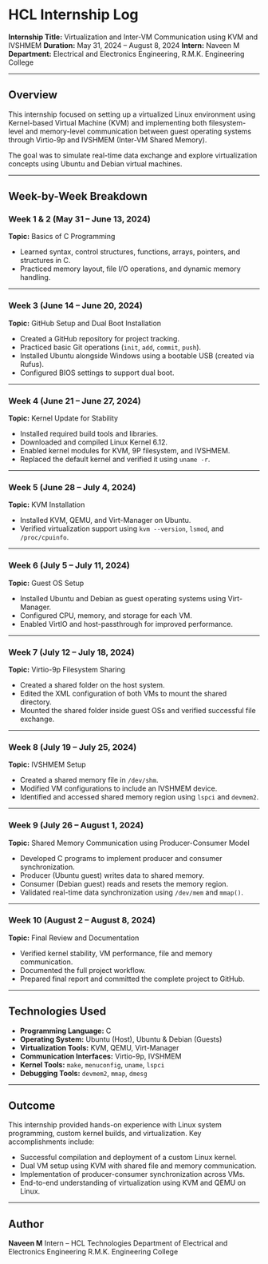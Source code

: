 # HCL Internship Log

**Internship Title:** Virtualization and Inter-VM Communication using KVM and IVSHMEM 
**Duration:** May 31, 2024 – August 8, 2024 
**Intern:** Naveen M 
**Department:** Electrical and Electronics Engineering, R.M.K. Engineering College

---

## Overview

This internship focused on setting up a virtualized Linux environment using Kernel-based Virtual Machine (KVM) and implementing both filesystem-level and memory-level communication between guest operating systems through Virtio-9p and IVSHMEM (Inter-VM Shared Memory).

The goal was to simulate real-time data exchange and explore virtualization concepts using Ubuntu and Debian virtual machines.

---

## Week-by-Week Breakdown

### Week 1 & 2 (May 31 – June 13, 2024)
**Topic:** Basics of C Programming 
- Learned syntax, control structures, functions, arrays, pointers, and structures in C.
- Practiced memory layout, file I/O operations, and dynamic memory handling.

---

### Week 3 (June 14 – June 20, 2024)
**Topic:** GitHub Setup and Dual Boot Installation 
- Created a GitHub repository for project tracking.
- Practiced basic Git operations (`init`, `add`, `commit`, `push`).
- Installed Ubuntu alongside Windows using a bootable USB (created via Rufus).
- Configured BIOS settings to support dual boot.

---

### Week 4 (June 21 – June 27, 2024)
**Topic:** Kernel Update for Stability 
- Installed required build tools and libraries.
- Downloaded and compiled Linux Kernel 6.12.
- Enabled kernel modules for KVM, 9P filesystem, and IVSHMEM.
- Replaced the default kernel and verified it using `uname -r`.

---

### Week 5 (June 28 – July 4, 2024)
**Topic:** KVM Installation 
- Installed KVM, QEMU, and Virt-Manager on Ubuntu.
- Verified virtualization support using `kvm --version`, `lsmod`, and `/proc/cpuinfo`.

---

### Week 6 (July 5 – July 11, 2024)
**Topic:** Guest OS Setup 
- Installed Ubuntu and Debian as guest operating systems using Virt-Manager.
- Configured CPU, memory, and storage for each VM.
- Enabled VirtIO and host-passthrough for improved performance.

---

### Week 7 (July 12 – July 18, 2024)
**Topic:** Virtio-9p Filesystem Sharing 
- Created a shared folder on the host system.
- Edited the XML configuration of both VMs to mount the shared directory.
- Mounted the shared folder inside guest OSs and verified successful file exchange.

---

### Week 8 (July 19 – July 25, 2024)
**Topic:** IVSHMEM Setup 
- Created a shared memory file in `/dev/shm`.
- Modified VM configurations to include an IVSHMEM device.
- Identified and accessed shared memory region using `lspci` and `devmem2`.

---

### Week 9 (July 26 – August 1, 2024)
**Topic:** Shared Memory Communication using Producer-Consumer Model 
- Developed C programs to implement producer and consumer synchronization.
- Producer (Ubuntu guest) writes data to shared memory.
- Consumer (Debian guest) reads and resets the memory region.
- Validated real-time data synchronization using `/dev/mem` and `mmap()`.

---

### Week 10 (August 2 – August 8, 2024)
**Topic:** Final Review and Documentation 
- Verified kernel stability, VM performance, file and memory communication.
- Documented the full project workflow.
- Prepared final report and committed the complete project to GitHub.

---

## Technologies Used

- **Programming Language:** C
- **Operating System:** Ubuntu (Host), Ubuntu & Debian (Guests)
- **Virtualization Tools:** KVM, QEMU, Virt-Manager
- **Communication Interfaces:** Virtio-9p, IVSHMEM
- **Kernel Tools:** `make`, `menuconfig`, `uname`, `lspci`
- **Debugging Tools:** `devmem2`, `mmap`, `dmesg`

---

## Outcome

This internship provided hands-on experience with Linux system programming, custom kernel builds, and virtualization. Key accomplishments include:

- Successful compilation and deployment of a custom Linux kernel.
- Dual VM setup using KVM with shared file and memory communication.
- Implementation of producer-consumer synchronization across VMs.
- End-to-end understanding of virtualization using KVM and QEMU on Linux.

---

## Author

**Naveen M** 
Intern – HCL Technologies 
Department of Electrical and Electronics Engineering 
R.M.K. Engineering College

